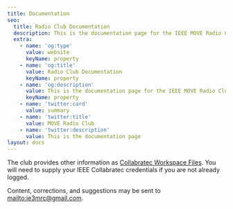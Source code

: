 ```yaml
---
title: Documentation
seo:
  title: Radio Club Documentation
  description: This is the documentation page for the IEEE MOVE Radio Club
  extra:
    - name: 'og:type'
      value: website
      keyName: property
    - name: 'og:title'
      value: Radio Club Documentation
      keyName: property
    - name: 'og:description'
      value: This is the documentation page for the IEEE MOVE Radio Club
      keyName: property
    - name: 'twitter:card'
      value: summary
    - name: 'twitter:title'
      value: MOVE Radio Club
    - name: 'twitter:description'
      value: This is the documentation page
layout: docs
---
```


The club provides  other information as [Collabratec Workspace Files]({{site.collabratec-files}}).  You will need to supply your IEEE Collabratec credentials if you are not already logged.

Content, corrections, and suggestions may be sent to <mailto:ie3mrc@gmail.com>.